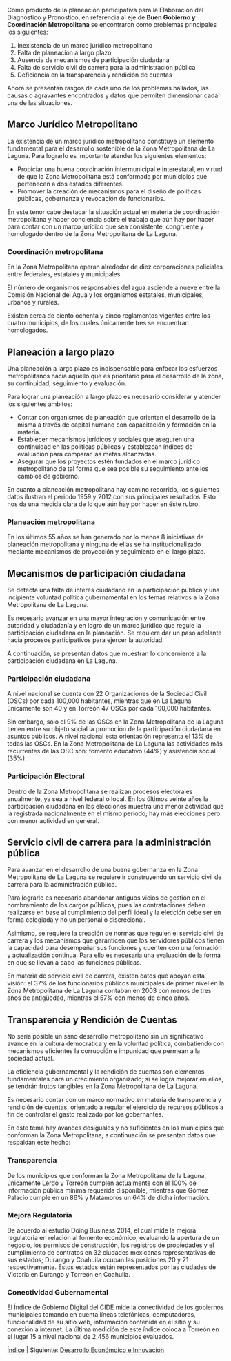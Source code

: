 
Como producto de la planeación participativa para la Elaboración del Diagnóstico y Pronóstico, en referencia al eje de **Buen Gobierno y Coordinación Metropolitana** se encontraron como problemas principales los siguientes:

1. Inexistencia de un marco jurídico metropolitano
2. Falta de planeación a largo plazo
3. Ausencia de mecanismos de participación ciudadana
4. Falta de servicio civil de carrera para la administración pública
5. Deficiencia en la transparencia y rendición de cuentas

Ahora se presentan rasgos de cada uno de los problemas hallados, las causas o agravantes encontrados y datos que permiten dimensionar cada una de las situaciones.

## Marco Jurídico Metropolitano

La existencia de un marco jurídico metropolitano constituye un elemento fundamental para el desarrollo sostenible de la Zona Metropolitana de La Laguna. Para lograrlo es importante atender los siguientes elementos:

* Propiciar una buena coordinación intermunicipal e interestatal, en virtud de que la Zona Metropolitana está conformada por municipios que pertenecen a dos estados diferentes.
* Promover la creación de mecanismos para el diseño de políticas públicas, gobernanza y revocación de funcionarios.

En este tenor cabe destacar la situación actual en materia de coordinación metropolitana y hacer conciencia sobre el trabajo que aún hay por hacer para contar con un marco jurídico que sea consistente, congruente y homologado dentro de la Zona Metropolitana de La Laguna.

### Coordinación metropolitana

En la Zona Metropolitana operan alrededor de diez corporaciones policiales entre federales, estatales y municipales.

El número de organismos responsables del agua asciende a nueve entre la Comisión Nacional del Agua y los organismos estatales, municipales, urbanos y rurales.

Existen cerca de ciento ochenta y cinco reglamentos vigentes entre los cuatro municipios, de los cuales únicamente tres se encuentran homologados.

## Planeación a largo plazo

Una planeación a largo plazo es indispensable para enfocar los esfuerzos metropolitanos hacia aquello que es prioritario para el desarrollo de la zona, su continuidad, seguimiento y evaluación.

Para lograr una planeación a largo plazo es necesario considerar y atender los siguientes ámbitos:

* Contar con organismos de planeación que orienten el desarrollo de la misma a través de capital humano con capacitación y formación en la materia.
* Establecer mecanismos jurídicos y sociales que aseguren una continuidad en las políticas públicas y establezcan índices de evaluación para comparar las metas alcanzadas.
* Asegurar que los proyectos estén fundados en el marco jurídico metropolitano de tal forma que sea posible su seguimiento ante los cambios de gobierno.

En cuanto a planeación metropolitana hay camino recorrido, los siguientes datos ilustran el periodo 1959 y 2012 con sus principales resultados. Esto nos da una medida clara de lo que aún hay por hacer en éste rubro.

### Planeación metropolitana

En los últimos 55 años se han generado por lo menos 8 iniciativas de planeación metropolitana y ninguna de ellas se ha institucionalizado mediante mecanismos de proyección y seguimiento en el largo plazo.

## Mecanismos de participación ciudadana

Se detecta una falta de interés ciudadano en la participación pública y una incipiente voluntad política gubernamental en los temas relativos a la Zona Metropolitana de La Laguna.

Es necesario avanzar en una mayor integración y comunicación entre autoridad y ciudadanía y en logro de un marco jurídico que regule la participación ciudadana en la planeación. Se requiere dar un paso adelante hacia procesos participativos para ejercer la autoridad.

A continuación, se presentan datos que muestran lo concerniente a la participación ciudadana en La Laguna.

### Participación ciudadana

A nivel nacional se cuenta con 22 Organizaciones de la Sociedad Civil (OSCs) por cada 100,000 habitantes, mientras que en La Laguna únicamente son 40 y en Torreón 47 OSCs por cada 100,000 habitantes.

Sin embargo, sólo el 9% de las OSCs en la Zona Metropolitana de la Laguna tienen entre su objeto social la promoción de la participación ciudadana en asuntos públicos. A nivel nacional esta orientación representa el 13% de todas las OSCs. En la Zona Metropolitana de La Laguna las actividades más recurrentes de las OSC son: fomento educativo (44%) y asistencia social (35%).

### Participación Electoral

Dentro de la Zona Metropolitana se realizan procesos electorales anualmente, ya sea a nivel federal o local. En los últimos veinte años la participación ciudadana en las elecciones muestra una menor actividad que la registrada nacionalmente en el mismo periodo; hay más elecciones pero con menor actividad en general.

## Servicio civil de carrera para la administración pública

Para avanzar en el desarrollo de una buena gobernanza en la Zona Metropolitana de La Laguna se requiere ir construyendo un servicio civil de carrera para la administración pública.

Para lograrlo es necesario abandonar antiguos vicios de gestión en el nombramiento de los cargos públicos, pues las contrataciones deben realizarse en base al cumplimiento del perfil ideal y la elección debe ser en forma colegiada y no unipersonal o discrecional.

Asimismo, se requiere la creación de normas que regulen el servicio civil de carrera y los mecanismos que garanticen que los servidores públicos tienen la capacidad para desempeñar sus funciones y cuenten con una formación y actualización continua. Para ello es necesaria una evaluación de la forma en que se llevan a cabo las funciones públicas.

En materia de servicio civil de carrera, existen datos que apoyan esta visión: el 37% de los funcionarios públicos municipales de primer nivel en la Zona Metropolitana de La Laguna contaban en 2003 con menos de tres años de antigüedad, mientras el 57% con menos de  cinco años.

## Transparencia y Rendición de Cuentas

No sería posible un sano desarrollo metropolitano sin un significativo avance en la cultura democrática y en la voluntad política, combatiendo con mecanismos eficientes la corrupción e impunidad que permean a la sociedad actual.

La eficiencia gubernamental y la rendición de cuentas son elementos fundamentales para un crecimiento organizado; si se logra mejorar en ellos, se tendrán frutos tangibles en la  Zona Metropolitana de La Laguna.

Es necesario contar con un marco normativo en materia de transparencia y rendición de cuentas, orientado a regular el ejercicio de recursos públicos a fin de controlar el gasto realizado por los gobernantes.

En este tema hay avances desiguales y no suficientes en los municipios que conforman la Zona Metropolitana, a continuación se presentan datos que respaldan este hecho:

### Transparencia

De los municipios que conforman la Zona Metropolitana de la Laguna, únicamente Lerdo y Torreón cumplen actualmente con el 100% de información pública mínima requerida disponible, mientras que Gómez Palacio cumple en un 86% y Matamoros un 64% de dicha información.

### Mejora Regulatoria

De acuerdo al estudio Doing Business 2014, el cual mide la mejora regulatoria en relación al fomento económico, evaluando la apertura de un negocio, los permisos de construcción, los registros de propiedades y el cumplimiento de contratos en 32 ciudades mexicanas representativas de sus estados; Durango y Coahuila ocupan las posiciones 20 y 21 respectivamente. Estos estados están representados por las ciudades de Victoria en Durango y Torreón en Coahuila.

### Conectividad Gubernamental

El Índice de Gobierno Digital del CIDE mide la conectividad de los gobiernos municipales tomando en cuenta líneas telefónicas, computadoras, funcionalidad de su sitio web, información contenida en el sitio y su conexión a internet. La última medición de este índice coloca a Torreón en el lugar 15 a nivel nacional de 2,456 municipios evaluados.

[Índice](indice.html) | Siguiente: [Desarrollo Económoico e Innovación](diagnostico-estrategico-desarrollo-economico-innovacion.html)
